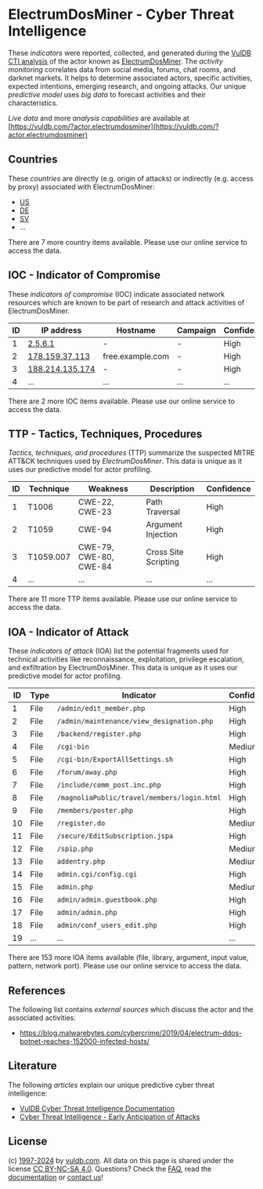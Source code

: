 # ElectrumDosMiner - Cyber Threat Intelligence

These _indicators_ were reported, collected, and generated during the [VulDB CTI analysis](https://vuldb.com/?kb.cti) of the actor known as [ElectrumDosMiner](https://vuldb.com/?actor.electrumdosminer). The _activity monitoring_ correlates data from social media, forums, chat rooms, and darknet markets. It helps to determine associated actors, specific activities, expected intentions, emerging research, and ongoing attacks. Our unique _predictive model_ uses _big data_ to forecast activities and their characteristics.

_Live data_ and more _analysis capabilities_ are available at [https://vuldb.com/?actor.electrumdosminer](https://vuldb.com/?actor.electrumdosminer)

## Countries

These _countries_ are directly (e.g. origin of attacks) or indirectly (e.g. access by proxy) associated with ElectrumDosMiner:

* [US](https://vuldb.com/?country.us)
* [DE](https://vuldb.com/?country.de)
* [SV](https://vuldb.com/?country.sv)
* ...

There are 7 more country items available. Please use our online service to access the data.

## IOC - Indicator of Compromise

These _indicators of compromise_ (IOC) indicate associated network resources which are known to be part of research and attack activities of ElectrumDosMiner.

ID | IP address | Hostname | Campaign | Confidence
-- | ---------- | -------- | -------- | ----------
1 | [2.5.6.1](https://vuldb.com/?ip.2.5.6.1) | - | - | High
2 | [178.159.37.113](https://vuldb.com/?ip.178.159.37.113) | free.example.com | - | High
3 | [188.214.135.174](https://vuldb.com/?ip.188.214.135.174) | - | - | High
4 | ... | ... | ... | ...

There are 2 more IOC items available. Please use our online service to access the data.

## TTP - Tactics, Techniques, Procedures

_Tactics, techniques, and procedures_ (TTP) summarize the suspected MITRE ATT&CK techniques used by _ElectrumDosMiner_. This data is unique as it uses our predictive model for actor profiling.

ID | Technique | Weakness | Description | Confidence
-- | --------- | -------- | ----------- | ----------
1 | T1006 | CWE-22, CWE-23 | Path Traversal | High
2 | T1059 | CWE-94 | Argument Injection | High
3 | T1059.007 | CWE-79, CWE-80, CWE-84 | Cross Site Scripting | High
4 | ... | ... | ... | ...

There are 11 more TTP items available. Please use our online service to access the data.

## IOA - Indicator of Attack

These _indicators of attack_ (IOA) list the potential fragments used for technical activities like reconnaissance, exploitation, privilege escalation, and exfiltration by ElectrumDosMiner. This data is unique as it uses our predictive model for actor profiling.

ID | Type | Indicator | Confidence
-- | ---- | --------- | ----------
1 | File | `/admin/edit_member.php` | High
2 | File | `/admin/maintenance/view_designation.php` | High
3 | File | `/backend/register.php` | High
4 | File | `/cgi-bin` | Medium
5 | File | `/cgi-bin/ExportAllSettings.sh` | High
6 | File | `/forum/away.php` | High
7 | File | `/include/comm_post.inc.php` | High
8 | File | `/magnoliaPublic/travel/members/login.html` | High
9 | File | `/members/poster.php` | High
10 | File | `/register.do` | Medium
11 | File | `/secure/EditSubscription.jspa` | High
12 | File | `/spip.php` | Medium
13 | File | `addentry.php` | Medium
14 | File | `admin.cgi/config.cgi` | High
15 | File | `admin.php` | Medium
16 | File | `admin/admin.guestbook.php` | High
17 | File | `admin/admin.php` | High
18 | File | `admin/conf_users_edit.php` | High
19 | ... | ... | ...

There are 153 more IOA items available (file, library, argument, input value, pattern, network port). Please use our online service to access the data.

## References

The following list contains _external sources_ which discuss the actor and the associated activities:

* https://blog.malwarebytes.com/cybercrime/2019/04/electrum-ddos-botnet-reaches-152000-infected-hosts/

## Literature

The following _articles_ explain our unique predictive cyber threat intelligence:

* [VulDB Cyber Threat Intelligence Documentation](https://vuldb.com/?kb.cti)
* [Cyber Threat Intelligence - Early Anticipation of Attacks](https://www.scip.ch/en/?labs.20201022)

## License

(c) [1997-2024](https://vuldb.com/?kb.changelog) by [vuldb.com](https://vuldb.com/?kb.about). All data on this page is shared under the license [CC BY-NC-SA 4.0](https://creativecommons.org/licenses/by-nc-sa/4.0/). Questions? Check the [FAQ](https://vuldb.com/?kb.faq), read the [documentation](https://vuldb.com/?kb) or [contact us](https://vuldb.com/?contact)!
